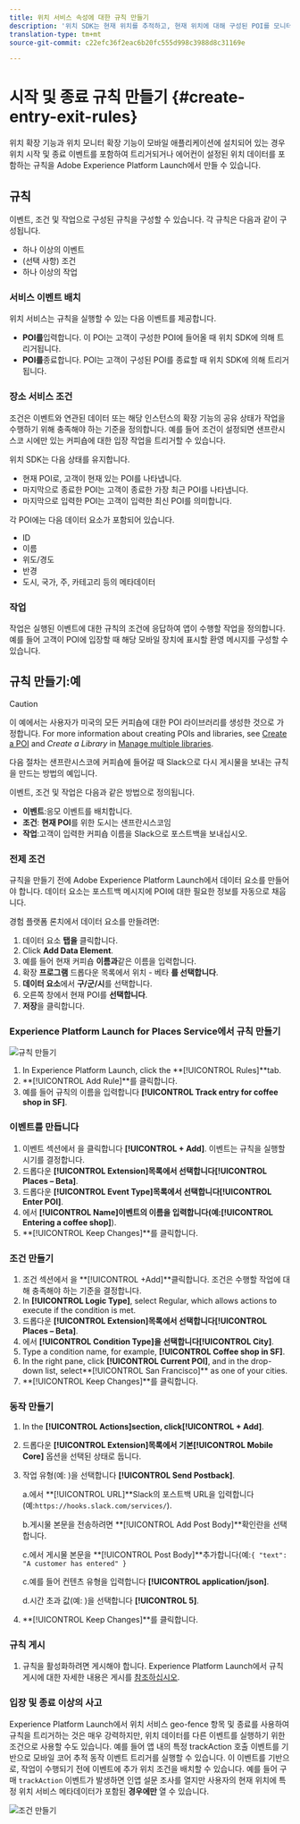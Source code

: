 ```yaml
---
title: 위치 서비스 속성에 대한 규칙 만들기
description: '위치 SDK는 현재 위치를 추적하고, 현재 위치에 대해 구성된 POI를 모니터링하며, 이러한 POI에 대한 시작 및 종료 이벤트를 추적합니다. '
translation-type: tm+mt
source-git-commit: c22efc36f2eac6b20fc555d998c3988d8c31169e

---
```



# 시작 및 종료 규칙 만들기 {#create-entry-exit-rules}

위치 확장 기능과 위치 모니터 확장 기능이 모바일 애플리케이션에 설치되어 있는 경우 위치 시작 및 종료 이벤트를 포함하여 트리거되거나 에어컨이 설정된 위치 데이터를 포함하는 규칙을 Adobe Experience Platform Launch에서 만들 수 있습니다.

## 규칙

이벤트, 조건 및 작업으로 구성된 규칙을 구성할 수 있습니다. 각 규칙은 다음과 같이 구성됩니다.

* 하나 이상의 이벤트
* (선택 사항) 조건
* 하나 이상의 작업

### 서비스 이벤트 배치

위치 서비스는 규칙을 실행할 수 있는 다음 이벤트를 제공합니다.

* **POI를**&#x200B;입력합니다. 이 POI는 고객이 구성한 POI에 들어올 때 위치 SDK에 의해 트리거됩니다.
* **POI를**&#x200B;종료합니다. POI는 고객이 구성된 POI를 종료할 때 위치 SDK에 의해 트리거됩니다.

### 장소 서비스 조건

조건은 이벤트와 연관된 데이터 또는 해당 인스턴스의 확장 기능의 공유 상태가 작업을 수행하기 위해 충족해야 하는 기준을 정의합니다. 예를 들어 조건이 설정되면 샌프란시스코 시에만 있는 커피숍에 대한 입장 작업을 트리거할 수 있습니다.

위치 SDK는 다음 상태를 유지합니다.

* 현재 POI로, 고객이 현재 있는 POI를 나타냅니다.
* 마지막으로 종료한 POI는 고객이 종료한 가장 최근 POI를 나타냅니다.
* 마지막으로 입력한 POI는 고객이 입력한 최신 POI를 의미합니다.

각 POI에는 다음 데이터 요소가 포함되어 있습니다.

* ID
* 이름
* 위도/경도
* 반경
* 도시, 국가, 주, 카테고리 등의 메타데이터

### 작업

작업은 실행된 이벤트에 대한 규칙의 조건에 응답하여 앱이 수행할 작업을 정의합니다. 예를 들어 고객이 POI에 입장할 때 해당 모바일 장치에 표시할 환영 메시지를 구성할 수 있습니다.

## 규칙 만들기:예

>[!CAUTION]
>
>이 예에서는 사용자가 미국의 모든 커피숍에 대한 POI 라이브러리를 생성한 것으로 가정합니다. For more information about creating POIs and libraries, see [Create a POI](/help/poi-mgmt-ui/create-a-poi-ui.md) and *Create a Library* in [Manage multiple libraries](https://docs.adobe.com/content/help/en/places/using/poi-mgmt-ui/manage-libraries-in-the-places-ui.html).

다음 절차는 샌프란시스코에 커피숍에 들어갈 때 Slack으로 다시 게시물을 보내는 규칙을 만드는 방법의 예입니다.

이벤트, 조건 및 작업은 다음과 같은 방법으로 정의됩니다.

* **이벤트**:응모 이벤트를 배치합니다.
* **조건**: **현재 POI**&#x200B;를 위한 도시는 샌프란시스코임
* **작업**:고객이 입력한 커피숍 이름을 Slack으로 포스트백을 보내십시오.

### 전제 조건

규칙을 만들기 전에 Adobe Experience Platform Launch에서 데이터 요소를 만들어야 합니다. 데이터 요소는 포스트백 메시지에 POI에 대한 필요한 정보를 자동으로 채웁니다.

경험 플랫폼 론치에서 데이터 요소를 만들려면:

1. 데이터 요소 **탭을** 클릭합니다.
1. Click **Add Data Element**.
1. 예를 들어 현재 커피숍 **이름과**&#x200B;같은 이름을 입력합니다.
1. 확장 **프로그램** 드롭다운 목록에서 위치 - 베타 **를 선택합니다**.
1. **데이터 요소**&#x200B;에서 **구/군/시**&#x200B;를 선택합니다.
1. 오른쪽 창에서 현재 POI를 **선택합니다**.
1. **저장**&#x200B;을 클릭합니다.

### Experience Platform Launch for Places Service에서 규칙 만들기

![규칙 만들기](/help/assets/placesrule.png)

1. In Experience Platform Launch, click the **[!UICONTROL Rules]**tab.
1. **[!UICONTROL Add Rule]**를 클릭합니다.
1. 예를 들어 규칙의 이름을 입력합니다 **[!UICONTROL Track entry for coffee shop in SF]**.

### 이벤트를 만듭니다

1. 이벤트 섹션에서 을 클릭합니다 **[!UICONTROL + Add]**. 이벤트는 규칙을 실행할 시기를 결정합니다.
1. 드롭다운 **[!UICONTROL Extension]**목록에서 선택합니다**[!UICONTROL Places – Beta]**.
1. 드롭다운 **[!UICONTROL Event Type]**목록에서 선택합니다**[!UICONTROL Enter POI]**.
1. 에서 **[!UICONTROL Name]**이벤트의 이름을 입력합니다(예:**[!UICONTROL Entering a coffee shop]**).
1. **[!UICONTROL Keep Changes]**를 클릭합니다.

### 조건 만들기

1. 조건 섹션에서 을 **[!UICONTROL +Add]**클릭합니다. 조건은 수행할 작업에 대해 충족해야 하는 기준을 결정합니다.
1. In **[!UICONTROL Logic Type]**, select Regular, which allows actions to execute if the condition is met.
1. 드롭다운 **[!UICONTROL Extension]**목록에서 선택합니다**[!UICONTROL Places – Beta]**.
1. 에서 **[!UICONTROL Condition Type]**을 선택합니다**[!UICONTROL City]**.
1. Type a condition name, for example, **[!UICONTROL Coffee shop in SF]**.
1. In the right pane, click **[!UICONTROL Current POI]**, and in the drop-down list, select**[!UICONTROL San Francisco]** as one of your cities.
1. **[!UICONTROL Keep Changes]**를 클릭합니다.

### 동작 만들기

1. In the **[!UICONTROL Actions]**section, click**[!UICONTROL + Add]**.
1. 드롭다운 **[!UICONTROL Extension]**목록에서 기본**[!UICONTROL Mobile Core]** 옵션을 선택된 상태로 둡니다.
1. 작업 유형(예: )을 선택합니다 **[!UICONTROL Send Postback]**.

   a.에서 **[!UICONTROL URL]**Slack의 포스트백 URL을 입력합니다(예:`https://hooks.slack.com/services/`).

   b.게시물 본문을 전송하려면 **[!UICONTROL Add Post Body]**확인란을 선택합니다.

   c.에서 게시물 본문을 **[!UICONTROL Post Body]**추가합니다(예:`{ "text": "A customer has entered" }`

   c.예를 들어 컨텐츠 유형을 입력합니다 **[!UICONTROL application/json]**.

   d.시간 초과 값(예: )을 선택합니다 **[!UICONTROL 5]**.

1. **[!UICONTROL Keep Changes]**를 클릭합니다.

### 규칙 게시

1. 규칙을 활성화하려면 게시해야 합니다. Experience Platform Launch에서 규칙 게시에 대한 자세한 내용은 게시를 [참조하십시오](https://docs.adobe.com/content/help/en/launch/using/reference/publish/overview.html).

### 입장 및 종료 이상의 사고

Experience Platform Launch에서 위치 서비스 geo-fence 항목 및 종료를 사용하여 규칙을 트리거하는 것은 매우 강력하지만, 위치 데이터를 다른 이벤트를 실행하기 위한 조건으로 사용할 수도 있습니다. 예를 들어 앱 내의 특정 trackAction 호출 이벤트를 기반으로 모바일 코어 추적 동작 이벤트 트리거를 실행할 수 있습니다. 이 이벤트를 기반으로, 작업이 수행되기 전에 이벤트에 추가 위치 조건을 배치할 수 있습니다. 예를 들어 구매 `trackAction` 이벤트가 발생하면 인앱 설문 조사를 열지만 사용자의 현재 위치에 특정 위치 서비스 메타데이터가 포함된 **경우에만** 열 수 있습니다.

![조건 만들기](/help/assets/places-condition.png)